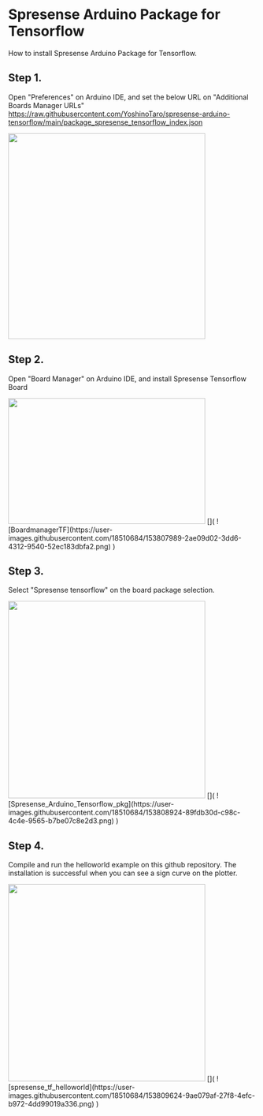# Spresense Arduino Package for Tensorflow

How to install Spresense Arduino Package for Tensorflow.

## Step 1.
Open "Preferences" on Arduino IDE, and set the below URL on "Additional Boards Manager URLs"
https://raw.githubusercontent.com/YoshinoTaro/spresense-arduino-tensorflow/main/package_spresense_tensorflow_index.json

<img src="https://user-images.githubusercontent.com/18510684/153807548-c0450aba-40bf-47c4-b30e-3c618f4f1f94.png" width="400" height="417"/>

## Step 2.
Open "Board Manager" on Arduino IDE, and install Spresense Tensorflow Board

<img src="https://user-images.githubusercontent.com/18510684/153807989-2ae09d02-3dd6-4312-9540-52ec183dbfa2.png" width="400" height="255"/>
[](
![BoardmanagerTF](https://user-images.githubusercontent.com/18510684/153807989-2ae09d02-3dd6-4312-9540-52ec183dbfa2.png)
)

## Step 3.
Select "Spresense tensorflow" on the board package selection.

<img src="(https://user-images.githubusercontent.com/18510684/153808924-89fdb30d-c98c-4c4e-9565-b7be07c8e2d3.png" width="400"/>
[](
![Spresense_Arduino_Tensorflow_pkg](https://user-images.githubusercontent.com/18510684/153808924-89fdb30d-c98c-4c4e-9565-b7be07c8e2d3.png)
)

## Step 4.
Compile and run the helloworld example on this github repository. The installation is successful when you can see a sign curve on the plotter.

<img src="https://user-images.githubusercontent.com/18510684/153809624-9ae079af-27f8-4efc-b972-4dd99019a336.png" width="400"/>
[](
![spresense_tf_helloworld](https://user-images.githubusercontent.com/18510684/153809624-9ae079af-27f8-4efc-b972-4dd99019a336.png)
)
